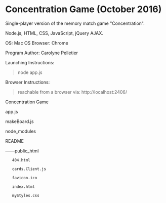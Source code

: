 # Concentration Game (October 2016)
Single-player version of the memory match game "Concentration".

Node.js, HTML, CSS, JavaScript, jQuery AJAX.

OS: Mac OS
Browser: Chrome

Program Author: Carolyne Pelletier

Launching Instructions:
> node app.js

Browser Instructions:
> reachable from a browser via: http://localhost:2406/

Concentration Game

   app.js
   
   makeBoard.js
   
   node_modules
   
   README
   
───public_html

       404.html
       
       cards.Client.js
       
       favicon.ico
       
       index.html
       
       myStyles.css
       





